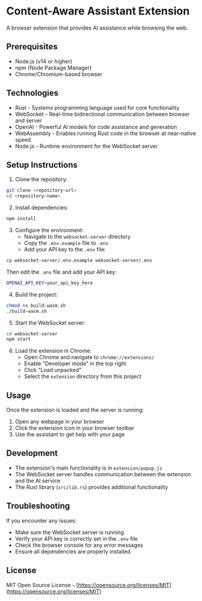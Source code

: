 # Content-Aware Assistant Extension

A browser extension that provides AI assistance while browsing the web.

## Prerequisites

- Node.js (v14 or higher)
- npm (Node Package Manager)
- Chrome/Chromium-based browser

## Technologies

- Rust - Systems programming language used for core functionality
- WebSocket - Real-time bidirectional communication between browser and server
- OpenAI - Powerful AI models for code assistance and generation
- WebAssembly - Enables running Rust code in the browser at near-native speed
- Node.js - Runtime environment for the WebSocket server


## Setup Instructions

1. Clone the repository:

``` bash
git clone <repository-url>
cd <repository-name>
```

2. Install dependencies:

``` bash
npm install
```

3. Configure the environment:
   - Navigate to the `websocket-server` directory
   - Copy the `.env.example` file to `.env`
   - Add your API key to the `.env` file:

``` bash
cp websocket-server/.env.example websocket-server/.env
```

Then edit the `.env` file and add your API key:

``` bash
OPENAI_API_KEY=your_api_key_here
```

4. Build the project:

``` bash
chmod +x build-wasm.sh
./build-wasm.sh
```

5. Start the WebSocket server:

``` bash
cd websocket-server
npm start
```

6. Load the extension in Chrome:
   - Open Chrome and navigate to `chrome://extensions/`
   - Enable "Developer mode" in the top right
   - Click "Load unpacked"
   - Select the `extension` directory from this project

## Usage

Once the extension is loaded and the server is running:
1. Open any webpage in your browser
2. Click the extension icon in your browser toolbar
3. Use the assistant to get help with your page

## Development

- The extension's main functionality is in `extension/popup.js`
- The WebSocket server handles communication between the extension and the AI service
- The Rust library (`src/lib.rs`) provides additional functionality

## Troubleshooting

If you encounter any issues:
- Make sure the WebSocket server is running
- Verify your API key is correctly set in the `.env` file
- Check the browser console for any error messages
- Ensure all dependencies are properly installed

## License

MIT Open Source License - [https://opensource.org/licenses/MIT](https://opensource.org/licenses/MIT)

